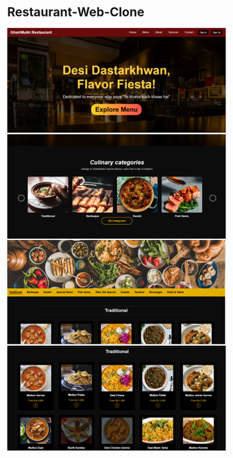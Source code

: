 # Restaurant-Web-Clone
![image alt](https://github.com/abidhafizm/Restaurant-Web-Clone/blob/2bc1694020984e1170ef1a3b1e091559078cf182/Screenshot%202025-07-21%20214545.png)
![image alt](https://github.com/abidhafizm/Restaurant-Web-Clone/blob/4ee9c8a5d4b0b51c7228c8dcf0d2cc4f84fdea49/Screenshot%202025-07-21%20214627.png)
![image alt](https://github.com/abidhafizm/Restaurant-Web-Clone/blob/a9673de7fcae3a3e3c53070e3988da6d463e51a6/Screenshot%202025-07-21%20214645.png)
![image alt](https://github.com/abidhafizm/Restaurant-Web-Clone/blob/ecfcf7794a8126b59dae7b3d3ba517434cda92ec/Screenshot%202025-07-21%20214657.png)

